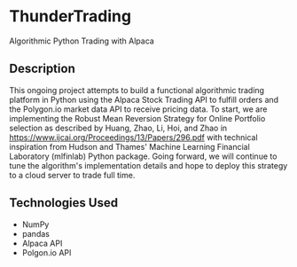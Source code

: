 # ThunderTrading
Algorithmic Python Trading with Alpaca

## Description
This ongoing project attempts to build a functional algorithmic trading platform in Python using the Alpaca Stock Trading API to fulfill orders and the Polygon.io market data API to receive pricing data. To start, we are implementing the Robust Mean Reversion Strategy for Online Portfolio selection as described by Huang, Zhao, Li, Hoi, and Zhao in https://www.ijcai.org/Proceedings/13/Papers/296.pdf with technical inspiration from Hudson and Thames' Machine Learning Financial Laboratory (mlfinlab) Python package. Going forward, we will continue to tune the algorithm's implementation details and hope to deploy this strategy to a cloud server to trade full time.

## Technologies Used
  - NumPy
  - pandas
  - Alpaca API
  - Polgon.io API
